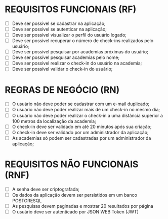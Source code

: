 # REQUISITOS FUNCIONAIS (RF)
 - [ ] Deve ser possivel se cadastrar na aplicação;
 - [ ] Deve ser possivel se autenticar na aplicação;
 - [ ] Deve ser possivel visualizar o perfil do usuário logado;
 - [ ] Deve ser possivel recuperar o número de check-ins realizados pelo usuário;
 - [ ] Deve ser possivel pesquisar por academias próximas do usuário;
 - [ ] Deve ser possível pesquisar academias pelo nome;
 - [ ] Deve ser possivel realizar o check-in do usuário na academia;
 - [ ] Deve ser possível validar o check-in do usuário;
 
# REGRAS DE NEGÓCIO (RN)
 - [ ] O usuário não deve poder se cadastrar com um e-mail duplicado;
 - [ ] O usuário não deve poder realizar mais de um check-in no mesmo dia;
 - [ ] O usuário não deve poder realizar o check-in a uma distância superior a 100 metros da localização da academia;
 - [ ] O check-in deve ser validado em até 20 minutos após sua criação;
 - [ ] O check-in deve ser validado por um administrador da aplicação;
 - [ ] As academias só podem ser cadastradas por um administrador da aplicação;

# REQUISITOS NÃO FUNCIONAIS (RNF)
- [ ] A senha deve ser criptografada;
- [ ] Os dados da aplicação devem ser persistidos em um banco POSTGRESQL
- [ ] As pesquisas devem paginadas e mostrar 20 resultados por página
- [ ] O usuário deve ser autenticado por JSON WEB Token (JWT)
